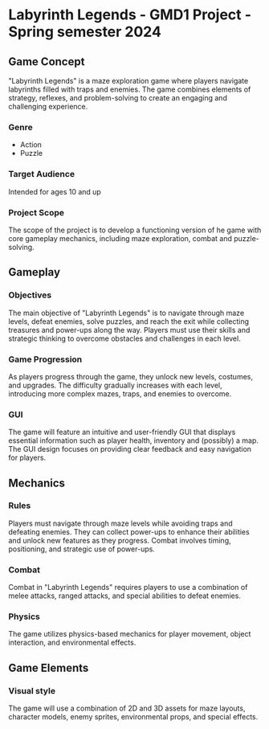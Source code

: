 # Labyrinth Legends - GMD1 Project - Spring semester 2024

## Game Concept
"Labyrinth Legends" is a maze exploration game where players navigate labyrinths filled with traps and enemies. The game combines elements of strategy, reflexes, and problem-solving to create an engaging and challenging experience.

### Genre
- Action
- Puzzle

### Target Audience
Intended for ages 10 and up

### Project Scope
The scope of the project is to develop a functioning version of he game with core gameplay mechanics, including maze exploration, combat and puzzle-solving.

## Gameplay
### Objectives
The main objective of "Labyrinth Legends" is to navigate through maze levels, defeat enemies, solve puzzles, and reach the exit while collecting treasures and power-ups along the way. Players must use their skills and strategic thinking to overcome obstacles and challenges in each level.

### Game Progression
As players progress through the game, they unlock new levels, costumes, and upgrades. The difficulty gradually increases with each level, introducing more complex mazes, traps, and enemies to overcome.

### GUI
The game will feature an intuitive and user-friendly GUI that displays essential information such as player health, inventory and (possibly) a map. The GUI design focuses on providing clear feedback and easy navigation for players.

## Mechanics
### Rules
Players must navigate through maze levels while avoiding traps and defeating enemies. They can collect power-ups to enhance their abilities and unlock new features as they progress. Combat involves timing, positioning, and strategic use of power-ups.

### Combat
Combat in "Labyrinth Legends" requires players to use a combination of melee attacks, ranged attacks, and special abilities to defeat enemies.

### Physics
The game utilizes physics-based mechanics for player movement, object interaction, and environmental effects. 

## Game Elements

### Visual style
The game will use a combination of 2D and 3D assets for maze layouts, character models, enemy sprites, environmental props, and special effects.


